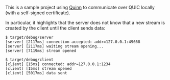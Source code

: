 This is a sample project using [Quinn] to communicate over QUIC locally (with a
self-signed certificate).

In particular, it highlights that the server does not know that a new stream is
created by the client until the client sends data:

```console
$ target/debug/server
[server] [2117ms] connection accepted: addr=127.0.0.1:49668
[server] [2117ms] waiting stream opening...
[server] [7119ms] stream opened
```

```console
$ target/debug/client
[client] [15ms] connected: addr=127.0.0.1:1234
[client] [15ms] stream opened
[client] [5017ms] data sent
```

[Quinn]: https://github.com/quinn-rs/quinn
